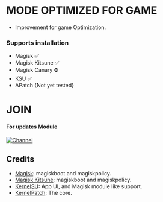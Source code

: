 # MODE OPTIMIZED FOR GAME
- Improvement for game Optimization.

### Supports installation
- Magisk ✅
- Magisk Kitsune ✅
- Magisk Canary ⛔
- KSU ✅
- APatch {Not yet tested}

# JOIN
#### For updates Module
[![Channel](https://img.shields.io/badge/Follow-Telegram-blue.svg?logo=telegram)](https://t.me/modulkuntul)

## Credits
- [Magisk](https://github.com/topjohnwu/Magisk): magiskboot and magiskpolicy.
- [Magisk Kitsune](https://github.com/HuskyDG/magisk-files): magiskboot and magiskpolicy.
- [KernelSU](https://github.com/tiann/KernelSU): App UI, and Magisk module like support.
- [KernelPatch](https://github.com/bmax121/KernelPatch/): The core.
